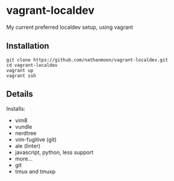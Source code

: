 # vagrant-localdev
My current preferred localdev setup, using vagrant

## Installation
```
git clone https://github.com/nathanmoon/vagrant-localdev.git
cd vagrant-localdev
vagrant up
vagrant ssh
```

## Details
Installs:
* vim8
 * vundle
  * nerdtree
  * vim-fugitive (git)
  * ale (linter)
  * javascript, python, less support
  * more...
* git
* tmux and tmuxp

